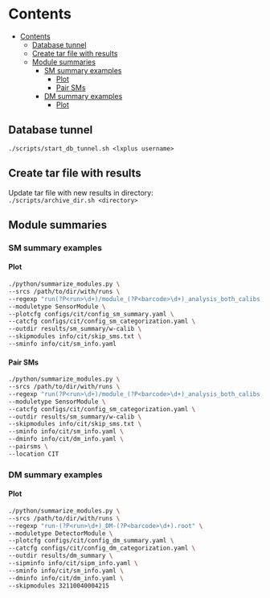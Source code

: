 # Contents
- [Contents](#contents)
    - [Database tunnel](#database-tunnel)
    - [Create tar file with results](#create-tar-file-with-results)
    - [Module summaries](#module-summaries)
        - [SM summary examples](#sm-summary-examples)
            - [Plot](#plot)
            - [Pair SMs](#pair-sms)
        - [DM summary examples](#dm-summary-examples)
            - [Plot](#plot-1)


## Database tunnel
`./scripts/start_db_tunnel.sh <lxplus username>`

## Create tar file with results

Update tar file with new results in directory:<br>
`./scripts/archive_dir.sh <directory>`

## Module summaries

### SM summary examples

#### Plot
```bash
./python/summarize_modules.py \
--srcs /path/to/dir/with/runs \
--regexp "run(?P<run>\d+)/module_(?P<barcode>\d+)_analysis_both_calibs.root" \
--moduletype SensorModule \
--plotcfg configs/cit/config_sm_summary.yaml \
--catcfg configs/cit/config_sm_categorization.yaml \
--outdir results/sm_summary/w-calib \
--skipmodules info/cit/skip_sms.txt \
--sminfo info/cit/sm_info.yaml
```

#### Pair SMs
```bash
./python/summarize_modules.py \
--srcs /path/to/dir/with/runs \
--regexp "run(?P<run>\d+)/module_(?P<barcode>\d+)_analysis_both_calibs.root" \
--moduletype SensorModule \
--catcfg configs/cit/config_sm_categorization.yaml \
--outdir results/sm_summary/w-calib \
--skipmodules info/cit/skip_sms.txt \
--sminfo info/cit/sm_info.yaml \
--dminfo info/cit/dm_info.yaml \
--pairsms \
--location CIT
```

### DM summary examples

#### Plot
```bash
./python/summarize_modules.py \
--srcs /path/to/dir/with/runs \
--regexp "run-(?P<run>\d+)_DM-(?P<barcode>\d+).root" \
--moduletype DetectorModule \
--plotcfg configs/cit/config_dm_summary.yaml \
--catcfg configs/cit/config_dm_categorization.yaml \
--outdir results/dm_summary \
--sipminfo info/cit/sipm_info.yaml \
--sminfo info/cit/sm_info.yaml \
--dminfo info/cit/dm_info.yaml \
--skipmodules 32110040004215
```